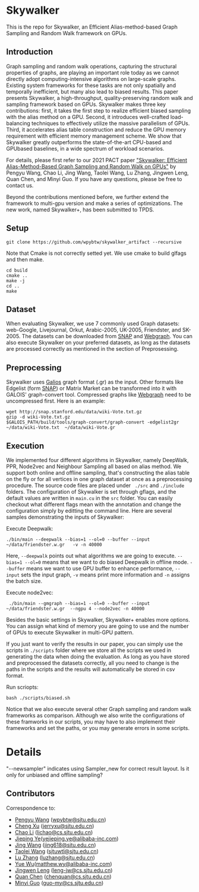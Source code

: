 # Skywalker

This is the repo for Skywalker, an Efficient Alias-method-based Graph Sampling and Random Walk framework on GPUs. 

## Introduction

Graph sampling and random walk operations, capturing the structural properties of graphs, are playing an important role today as we cannot directly adopt computing-intensive
algorithms on large-scale graphs. Existing system frameworks for these tasks are not only spatially and temporally inefficient, but many also lead to biased results. This paper presents Skywalker, a high-throughput, quality-preserving random walk and sampling framework based on GPUs. Skywalker makes three key contributions: first, it takes the first step to realize efficient biased sampling with the alias method on a GPU. Second, it introduces well-crafted load-balancing techniques to effectively utilize the massive parallelism of GPUs. Third, it accelerates alias table construction and reduce the GPU memory requirement with efficient memory management scheme. We show that Skywalker
greatly outperforms the state-of-the-art CPU-based and GPUbased baselines, in a wide spectrum of workload scenarios.

For details, please first refer to our 2021 PACT paper ["Skywalker: Efficient Alias-Method-Based Graph Sampling and Random Walk on GPUs"](https://ieeexplore.ieee.org/document/9563020) by Pengyu Wang, Chao Li, Jing Wang, Taolei Wang, Lu Zhang, Jingwen Leng, Quan Chen, and Minyi Guo. If you have any questions, please be free to contact us.

Beyond the contributions mentioned before, we further extend the framework to multi-gpu version and make a series of optimizations. The new work, named Skywalker+, has been submitted to TPDS.

## Setup
```
git clone https://github.com/wpybtw/skywalker_artifact --recursive
```

Note that Cmake is not correctly setted yet. We use cmake to build glfags and then make. 
```
cd build
cmake ..
make -j
cd ..
make
```

## Dataset 
When evaluating Skywalker, we use 7 commonly used Graph datasets:  web-Google, Livejournal, Orkut, Arabic-2005, UK-2005, Friendster, and SK-2005. The datasets can be downloaded from [SNAP](http://snap.stanford.edu/data/index.html) and [Webgraph](http://law.di.unimi.it/datasets.php). You can also execute Skywalker on your preferred datasets, as long as the datasets are processed correctly as mentioned in the section of Preprosessing.


## Preprocessing
Skywalker uses [Galios](https://iss.oden.utexas.edu/?p=projects/galois) graph format (.gr) as the input. Other formats like Edgelist (form [SNAP](http://snap.stanford.edu/data/index.html)) or Matrix Market can be transformed into it with GALOIS' graph-convert tool. Compressed graphs like [Webgraph](http://law.di.unimi.it/datasets.php) need to be uncompressed first.
Here is an example:
```
wget http://snap.stanford.edu/data/wiki-Vote.txt.gz
gzip -d wiki-Vote.txt.gz
$GALOIS_PATH/build/tools/graph-convert/graph-convert -edgelist2gr  ~/data/wiki-Vote.txt  ~/data/wiki-Vote.gr
```
## Execution
We implemented four different algorithms in Skywalker, namely DeepWalk, PPR, Node2vec and Neighbour Sampling all based on alias method. We support both online and offline sampling, that's constructing the alias table on the fly or for all vertices in one graph dataset at once as a preprocessing procedure. The source code files are placed under ``` ./src``` and ```./include``` folders. The configuration of Skywalker is set through gflags, and the default values are written in ```main.cu``` in the ```src``` folder. You can easily checkout what different flags mean with the annotation and change the configuration simply by editting the command line. Here are several samples demonstrating the inputs of Skywalker:

Execute Deepwalk:
```
./bin/main --deepwalk --bias=1 --ol=0 --buffer --input ~/data/friendster.w.gr   -v -n 40000
```
Here, ```--deepwalk``` points out what algorithms we are going to execute. ```--bias=1 --ol=0``` means that we want to do biased Deepwalk in offline mode. ```--buffer``` means we want to use GPU buffer to enhance performance, ```--input``` sets the input graph, ```-v``` means print more information and ```-n``` assigns the batch size. 

Execute node2vec:
```
 ./bin/main --gmgraph --bias=1 --ol=0 --buffer --input ~/data/friendster.w.gr  --ngpu 4 --node2vec -n 40000
```
Besides the basic settings in Skywalker, Skywalker+ enables more options. You can assign what kind of memory you are going to use and the number of GPUs to execute Skywalker in multi-GPU pattern. 

If you just want to verify the results in our paper, you can simply use the scripts in ```./scripts``` folder where we store all the scripts we used in generating the data when doing the evaluation. As long as you have stored and preprocessed the datasets correctly, all you need to change is the paths in the scripts and the results will automatically be stored in csv format.

Run scriopts:
```
bash ./scripts/biased.sh
```

Notice that we also execute several other Graph sampling and random walk frameworks as comparison. Although we also write the configurations of these framworks in our scripts, you may have to also implement their frameworks and set the paths, or you may generate errors in some scripts. 


# Details
"--newsampler" indicates using Sampler_new for correct result layout. Is it only for unbiased and offline sampling?

## Contributors

Correspondence to: 
  - [Pengyu Wang](wpybtw@sjtu.edu.cn) (wpybtw@sjtu.edu.cn)
  - [Cheng Xu](jerryxu@sjtu.edu.cn) (jerryxu@sjtu.edu.cn)
  - [Chao Li](lichao@cs.sjtu.edu.cn) (lichao@cs.sjtu.edu.cn)
  - [Jieping Ye](yejieping.ye@alibaba-inc.com)(yejieping.ye@alibaba-inc.com)
  - [Jing Wang](jing618@sjtu.edu.cn) (jing618@sjtu.edu.cn)
  - [Taolei Wang](sjtuwtl@sjtu.edu.cn) (sjtuwtl@sjtu.edu.cn)
  - [Lu Zhang](luzhang@sjtu.edu.cn) (luzhang@sjtu.edu.cn)
  - [Yue Wu](matthew.wy@alibaba-inc.com)(matthew.wy@alibaba-inc.com)
  - [Jingwen Leng](leng-jw@cs.sjtu.edu.cn) (leng-jw@cs.sjtu.edu.cn)
  - [Quan Chen](chenquan@cs.sjtu.edu.cn) (chenquan@cs.sjtu.edu.cn)
  - [Minyi Guo](guo-my@cs.sjtu.edu.cn) (guo-my@cs.sjtu.edu.cn)
 
